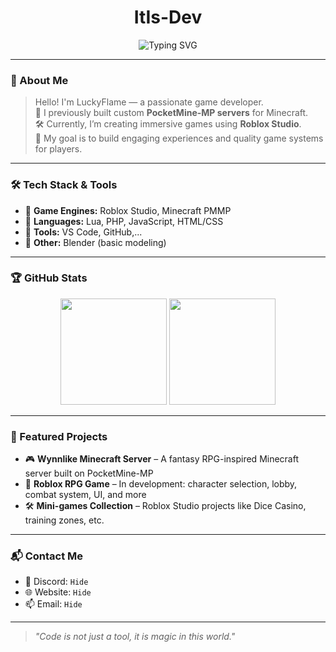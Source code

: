 <h1 align="center">ItIs-Dev</h1>
<p align="center">
  <img src="https://readme-typing-svg.demolab.com?font=Fira+Code&size=24&pause=1000&color=F7971E&center=true&vCenter=true&width=440&lines=Game+Developer;Handsome" alt="Typing SVG" />
</p>

---

### 🧠 About Me

> Hello! I'm LuckyFlame — a passionate game developer.  
> 🚀 I previously built custom **PocketMine-MP servers** for Minecraft.  
> 🛠️ Currently, I’m creating immersive games using **Roblox Studio**.  
> 🎯 My goal is to build engaging experiences and quality game systems for players.

---

### 🛠️ Tech Stack & Tools

- 🔹 **Game Engines:** Roblox Studio, Minecraft PMMP  
- 🔹 **Languages:** Lua, PHP, JavaScript, HTML/CSS  
- 🔹 **Tools:** VS Code, GitHub,...
- 🔹 **Other:** Blender (basic modeling)

---

### 🏆 GitHub Stats

<p align="center">
  <img src="https://github-readme-stats.vercel.app/api?username=ItIs-Dev&show_icons=true&theme=tokyonight" height="170" />
  <img src="https://github-readme-stats.vercel.app/api/top-langs/?username=ItIs-Dev&layout=compact&theme=tokyonight" height="170" />
</p>

---

### 🚀 Featured Projects

- 🎮 **Wynnlike Minecraft Server** – A fantasy RPG-inspired Minecraft server built on PocketMine-MP  
- 🧩 **Roblox RPG Game** – In development: character selection, lobby, combat system, UI, and more  
- 🛠️ **Mini-games Collection** – Roblox Studio projects like Dice Casino, training zones, etc.

---

### 📬 Contact Me

- 💬 Discord: `Hide`  
- 🌐 Website: `Hide`  
- 📫 Email: `Hide`

---

> _"Code is not just a tool, it is magic in this world."_
